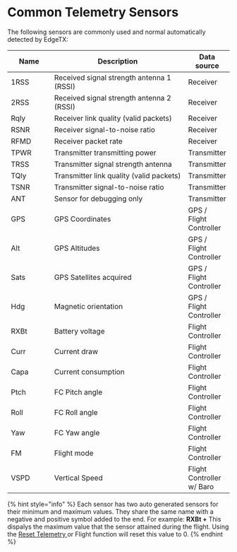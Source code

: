 # Common Telemetry Sensors

The following sensors are commonly used and normal automatically detected by EdgeTX:

<table><thead><tr><th width="107">Name</th><th width="419.3333333333333">Description</th><th>Data source</th></tr></thead><tbody><tr><td>1RSS</td><td>Received signal strength antenna 1 (RSSI)</td><td>Receiver</td></tr><tr><td>2RSS</td><td>Received signal strength antenna 2 (RSSI)</td><td>Receiver</td></tr><tr><td>Rqly</td><td>Receiver link quality (valid packets)</td><td>Receiver</td></tr><tr><td>RSNR</td><td>Receiver signal-to-noise ratio</td><td>Receiver</td></tr><tr><td>RFMD</td><td>Receiver packet rate</td><td>Receiver</td></tr><tr><td>TPWR</td><td>Transmitter transmitting power</td><td>Transmitter</td></tr><tr><td>TRSS</td><td>Transmitter signal strength antenna</td><td>Transmitter</td></tr><tr><td>TQly</td><td>Transmitter link quality (valid packets)</td><td>Transmitter</td></tr><tr><td>TSNR</td><td>Transmitter signal-to-noise ratio</td><td>Transmitter</td></tr><tr><td>ANT</td><td>Sensor for debugging only</td><td>Transmitter</td></tr><tr><td>GPS</td><td>GPS Coordinates</td><td>GPS / Flight Controller</td></tr><tr><td>Alt</td><td>GPS Altitudes</td><td>GPS / Flight Controller</td></tr><tr><td>Sats</td><td>GPS Satellites acquired</td><td>GPS / Flight Controller</td></tr><tr><td>Hdg</td><td>Magnetic orientation</td><td>GPS / Flight Controller</td></tr><tr><td>RXBt</td><td>Battery voltage</td><td>Flight Controller</td></tr><tr><td>Curr</td><td>Current draw</td><td>Flight Controller</td></tr><tr><td>Capa</td><td>Current consumption</td><td>Flight Controller</td></tr><tr><td>Ptch</td><td>FC Pitch angle</td><td>Flight Controller</td></tr><tr><td>Roll</td><td>FC Roll angle</td><td>Flight Controller</td></tr><tr><td>Yaw</td><td>FC Yaw angle</td><td>Flight Controller</td></tr><tr><td>FM</td><td>Flight mode</td><td>Flight Controller</td></tr><tr><td>VSPD</td><td>Vertical Speed</td><td>Flight Controller w/ Baro</td></tr></tbody></table>

{% hint style="info" %}
Each sensor has two auto generated sensors for their minimum and maximum values. They share the same name with a negative and positive symbol added to the end. For example: **RXBt +** This dispalys the maximum value that the sensor attained during the flight. Using the [Reset Telemetry](../../main-view/reset.md)[ ](../../main-view/reset.md)or Flight function will reset this value to 0.
{% endhint %}
